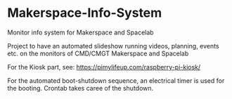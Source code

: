 # Makerspace-Info-System

Monitor info system for Makerspace and Spacelab

Project to have an automated slideshow running videos, planning, events etc. on the monitors of CMD/CMGT Makerspace and Spacelab

For the Kiosk part, see: <https://pimylifeup.com/raspberry-pi-kiosk/>

For the automated boot-shutdown sequence, an electrical timer is used for the booting. Crontab takes caree of the shutdown.
